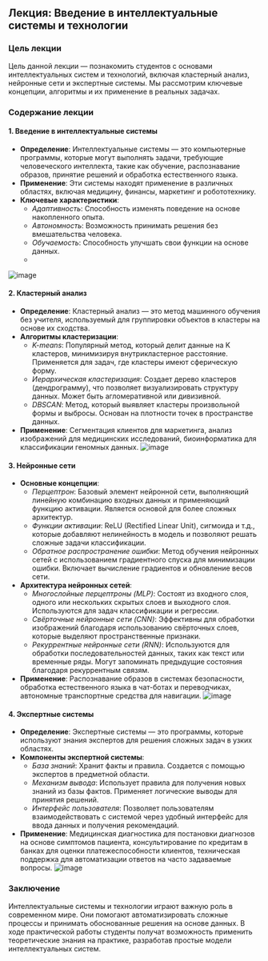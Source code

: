 ## Лекция: Введение в интеллектуальные системы и технологии

### **Цель лекции**
Цель данной лекции — познакомить студентов с основами интеллектуальных систем и технологий, включая кластерный анализ, нейронные сети и экспертные системы. Мы рассмотрим ключевые концепции, алгоритмы и их применение в реальных задачах.

### **Содержание лекции**

#### **1. Введение в интеллектуальные системы**
- **Определение**: Интеллектуальные системы — это компьютерные программы, которые могут выполнять задачи, требующие человеческого интеллекта, такие как обучение, распознавание образов, принятие решений и обработка естественного языка.
- **Применение**: Эти системы находят применение в различных областях, включая медицину, финансы, маркетинг и робототехнику.
- **Ключевые характеристики**:
  - *Адаптивность*: Способность изменять поведение на основе накопленного опыта.
  - *Автономность*: Возможность принимать решения без вмешательства человека.
  - *Обучаемость*: Способность улучшать свои функции на основе данных.
  - 
![image](https://github.com/user-attachments/assets/c4b39e3e-3235-4656-ace3-c65f112e0d45)

#### **2. Кластерный анализ**
- **Определение**: Кластерный анализ — это метод машинного обучения без учителя, используемый для группировки объектов в кластеры на основе их сходства.
- **Алгоритмы кластеризации**:
  - *K-means*: Популярный метод, который делит данные на K кластеров, минимизируя внутрикластерное расстояние. Применяется для задач, где кластеры имеют сферическую форму.
  - *Иерархическая кластеризация*: Создает дерево кластеров (дендрограмму), что позволяет визуализировать структуру данных. Может быть агломеративной или дивизивной.
  - *DBSCAN*: Метод, который выявляет кластеры произвольной формы и выбросы. Основан на плотности точек в пространстве данных.
- **Применение**: Сегментация клиентов для маркетинга, анализ изображений для медицинских исследований, биоинформатика для классификации геномных данных.
![image](https://github.com/user-attachments/assets/d77a1f3a-3714-49b1-ae79-920a0dbe05da)

#### **3. Нейронные сети**
- **Основные концепции**:
  - *Перцептрон*: Базовый элемент нейронной сети, выполняющий линейную комбинацию входных данных и применяющий функцию активации. Является основой для более сложных архитектур.
  - *Функции активации*: ReLU (Rectified Linear Unit), сигмоида и т.д., которые добавляют нелинейность в модель и позволяют решать сложные задачи классификации.
  - *Обратное распространение ошибки*: Метод обучения нейронных сетей с использованием градиентного спуска для минимизации ошибки. Включает вычисление градиентов и обновление весов сети.
- **Архитектура нейронных сетей**:
  - *Многослойные перцептроны (MLP)*: Состоят из входного слоя, одного или нескольких скрытых слоев и выходного слоя. Используются для задач классификации и регрессии.
  - *Свёрточные нейронные сети (CNN)*: Эффективны для обработки изображений благодаря использованию свёрточных слоев, которые выделяют пространственные признаки.
  - *Рекуррентные нейронные сети (RNN)*: Используются для обработки последовательностей данных, таких как текст или временные ряды. Могут запоминать предыдущие состояния благодаря рекуррентным связям.
- **Применение**: Распознавание образов в системах безопасности, обработка естественного языка в чат-ботах и переводчиках, автономные транспортные средства для навигации.
![image](https://github.com/user-attachments/assets/a10ead68-bcd0-4ec8-9095-039d6df00565)

#### **4. Экспертные системы**
- **Определение**: Экспертные системы — это программы, которые используют знания экспертов для решения сложных задач в узких областях.
- **Компоненты экспертной системы**:
  - *База знаний*: Хранит факты и правила. Создается с помощью экспертов в предметной области.
  - *Механизм вывода*: Использует правила для получения новых знаний из базы фактов. Применяет логические выводы для принятия решений.
  - *Интерфейс пользователя*: Позволяет пользователям взаимодействовать с системой через удобный интерфейс для ввода данных и получения рекомендаций.
- **Применение**: Медицинская диагностика для постановки диагнозов на основе симптомов пациента, консультирование по кредитам в банках для оценки платежеспособности клиентов, техническая поддержка для автоматизации ответов на часто задаваемые вопросы.
![image](https://github.com/user-attachments/assets/fadc19c4-106a-4617-b092-0dbfc9334976)

### **Заключение**
Интеллектуальные системы и технологии играют важную роль в современном мире. Они помогают автоматизировать сложные процессы и принимать обоснованные решения на основе данных. В ходе практической работы студенты получат возможность применить теоретические знания на практике, разработав простые модели интеллектуальных систем.
